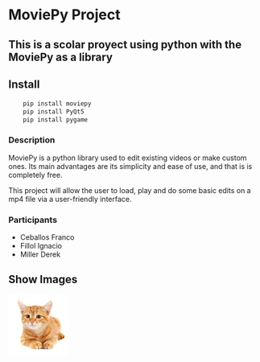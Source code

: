# MoviePy Project
This is a scolar proyect using python with the MoviePy as a library 
---
## Install
```console
    pip install moviepy
    pip install PyQt5
    pip install pygame
```
### Description

MoviePy is a python library used to edit existing videos or make custom ones. Its main advantages are its simplicity and ease of use, and that is is completely free.

This project will allow the user to load, play and do some basic edits on a mp4 file via a user-friendly interface.  

### Participants
- Ceballos Franco
- Fillol Ignacio
- Miller Derek


## Show Images
![gatito](/gato.jpeg "foto de gato")